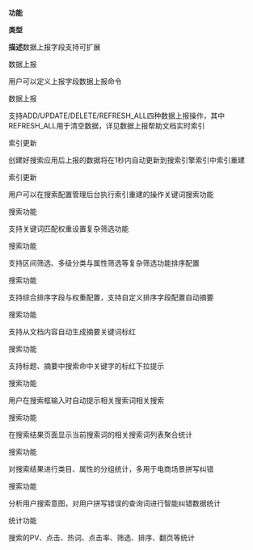 **功能**

**类型**

**描述**数据上报字段支持可扩展

数据上报

用户可以定义上报字段数据上报命令

数据上报

支持ADD/UPDATE/DELETE/REFRESH_ALL四种数据上报操作，其中REFRESH_ALL用于清空数据，详见数据上报帮助文档实时索引

索引更新

创建好搜索应用后上报的数据将在1秒内自动更新到搜索引擎索引中索引重建

索引更新

用户可以在搜索配置管理后台执行索引重建的操作关键词搜索功能

搜索功能

支持关键词匹配权重设置复杂筛选功能

搜索功能

支持区间筛选、多级分类与属性筛选等复杂筛选功能排序配置

搜索功能

支持综合排序字段与权重配置，支持自定义排序字段配置自动摘要

搜索功能

支持从文档内容自动生成摘要关键词标红

搜索功能

支持标题、摘要中搜索命中关键字的标红下拉提示

搜索功能

用户在搜索框输入时自动提示相关搜索词相关搜索

搜索功能

在搜索结果页面显示当前搜索词的相关搜索词列表聚合统计

搜索功能

对搜索结果进行类目、属性的分组统计，多用于电商场景拼写纠错

搜索功能

分析用户搜索意图，对用户拼写错误的查询词进行智能纠错数据统计

统计功能

搜索的PV、点击、热词、点击率、筛选、排序、翻页等统计